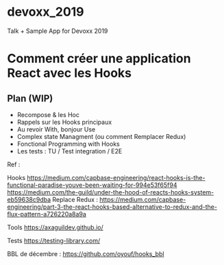 # devoxx_2019
Talk +  Sample App for Devoxx 2019

# Comment créer une application React avec les Hooks 

## Plan (WIP)

- Recompose & les Hoc 
- Rappels sur les Hooks principaux
- Au revoir With, bonjour Use
- Complex state Managment (ou comment Remplacer Redux)
- Fonctional Programming with Hooks
- Les tests : TU / Test integration / E2E

Ref : 

Hooks
https://medium.com/capbase-engineering/react-hooks-is-the-functional-paradise-youve-been-waiting-for-994e53f65f94
https://medium.com/the-guild/under-the-hood-of-reacts-hooks-system-eb59638c9dba
Replace Redux : 
https://medium.com/capbase-engineering/part-3-the-react-hooks-based-alternative-to-redux-and-the-flux-pattern-a726220a8a9a

Tools
https://axaguildev.github.io/

Tests
https://testing-library.com/

BBL de décembre :
https://github.com/oyouf/hooks_bbl
